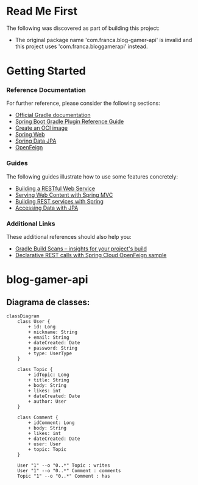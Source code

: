


# Read Me First
The following was discovered as part of building this project:

* The original package name 'com.franca.blog-gamer-api' is invalid and this project uses 'com.franca.bloggamerapi' instead.

# Getting Started

### Reference Documentation
For further reference, please consider the following sections:

* [Official Gradle documentation](https://docs.gradle.org)
* [Spring Boot Gradle Plugin Reference Guide](https://docs.spring.io/spring-boot/docs/2.7.16/gradle-plugin/reference/html/)
* [Create an OCI image](https://docs.spring.io/spring-boot/docs/2.7.16/gradle-plugin/reference/html/#build-image)
* [Spring Web](https://docs.spring.io/spring-boot/docs/2.7.16/reference/htmlsingle/index.html#web)
* [Spring Data JPA](https://docs.spring.io/spring-boot/docs/2.7.16/reference/htmlsingle/index.html#data.sql.jpa-and-spring-data)
* [OpenFeign](https://docs.spring.io/spring-cloud-openfeign/docs/current/reference/html/)

### Guides
The following guides illustrate how to use some features concretely:

* [Building a RESTful Web Service](https://spring.io/guides/gs/rest-service/)
* [Serving Web Content with Spring MVC](https://spring.io/guides/gs/serving-web-content/)
* [Building REST services with Spring](https://spring.io/guides/tutorials/rest/)
* [Accessing Data with JPA](https://spring.io/guides/gs/accessing-data-jpa/)

### Additional Links
These additional references should also help you:

* [Gradle Build Scans – insights for your project's build](https://scans.gradle.com#gradle)
* [Declarative REST calls with Spring Cloud OpenFeign sample](https://github.com/spring-cloud-samples/feign-eureka)


# blog-gamer-api

## Diagrama de classes:

```
classDiagram
    class User {
        + id: Long
        + nickname: String
        + email: String
        + dateCreated: Date
        + password: String
        + type: UserType
    }

    class Topic {
        + idTopic: Long
        + title: String
        + body: String
        + likes: int
        + dateCreated: Date
        + author: User
    }

    class Comment {
        + idComment: Long
        + body: String
        + likes: int
        + dateCreated: Date
        + user: User
        + topic: Topic
    }

    User "1" --o "0..*" Topic : writes
    User "1" --o "0..*" Comment : comments
    Topic "1" --o "0..*" Comment : has
```

